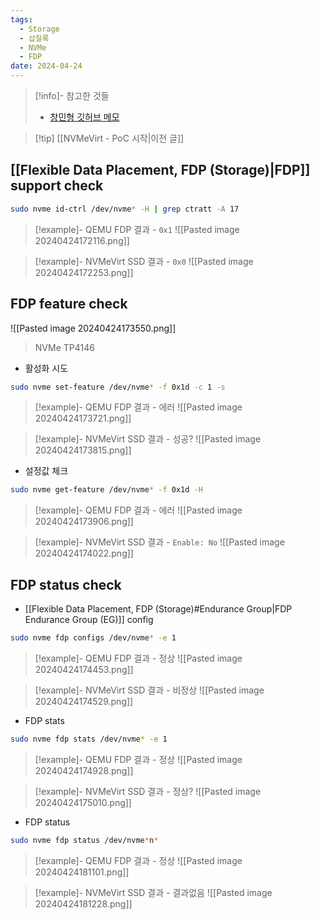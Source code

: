 ```yaml
---
tags:
  - Storage
  - 삽질록
  - NVMe
  - FDP
date: 2024-04-24
---
```

> [!info]- 참고한 것들
> - [창민형 깃허브 메모](https://github.com/salutepop/Notes/blob/master/PM9D3/enable_fdp.md)

> [!tip] [[NVMeVirt - PoC 시작|이전 글]]

## [[Flexible Data Placement, FDP (Storage)|FDP]] support check

```bash
sudo nvme id-ctrl /dev/nvme* -H | grep ctratt -A 17
```

> [!example]- QEMU FDP 결과 - `0x1`
> ![[Pasted image 20240424172116.png]]

> [!example]- NVMeVirt SSD 결과 - `0x0`
> ![[Pasted image 20240424172253.png]]

## FDP feature check

![[Pasted image 20240424173550.png]]
> NVMe TP4146

- 활성화 시도

```bash
sudo nvme set-feature /dev/nvme* -f 0x1d -c 1 -s
```

> [!example]- QEMU FDP 결과 - 에러
> ![[Pasted image 20240424173721.png]]

> [!example]- NVMeVirt SSD 결과 - 성공?
> ![[Pasted image 20240424173815.png]]

- 설정값 체크

```bash
sudo nvme get-feature /dev/nvme* -f 0x1d -H
```

> [!example]- QEMU FDP 결과 - 에러
> ![[Pasted image 20240424173906.png]]

> [!example]- NVMeVirt SSD 결과 - `Enable: No`
> ![[Pasted image 20240424174022.png]]

## FDP status check

- [[Flexible Data Placement, FDP (Storage)#Endurance Group|FDP Endurance Group (EG)]] config

```bash
sudo nvme fdp configs /dev/nvme* -e 1
```

> [!example]- QEMU FDP 결과 - 정상
> ![[Pasted image 20240424174453.png]]

> [!example]- NVMeVirt SSD 결과 - 비정상
> ![[Pasted image 20240424174529.png]]

- FDP stats

```bash
sudo nvme fdp stats /dev/nvme* -e 1
```

> [!example]- QEMU FDP 결과 - 정상
> ![[Pasted image 20240424174928.png]]

> [!example]- NVMeVirt SSD 결과 - 정상?
> ![[Pasted image 20240424175010.png]]

- FDP status

```bash
sudo nvme fdp status /dev/nvme*n*
```

> [!example]- QEMU FDP 결과 - 정상
> ![[Pasted image 20240424181101.png]]

> [!example]- NVMeVirt SSD 결과 - 결과없음
> ![[Pasted image 20240424181228.png]]